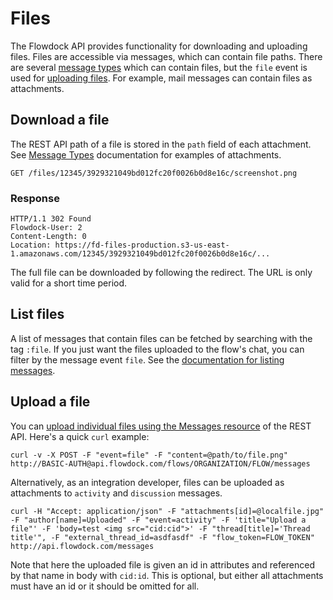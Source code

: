 # Files

The Flowdock API provides functionality for downloading and uploading files. Files are accessible via messages, which can contain file paths. There are several [message types](message-types) which can contain files, but the `file` event is used for [uploading files](messages#/send/files). For example, mail messages can contain files as attachments.

## Download a file

The REST API path of a file is stored in the `path` field of each attachment. See [Message Types](message-types) documentation for examples of attachments.

```
GET /files/12345/3929321049bd012fc20f0026b0d8e16c/screenshot.png
```

### Response
```
HTTP/1.1 302 Found
Flowdock-User: 2
Content-Length: 0
Location: https://fd-files-production.s3-us-east-1.amazonaws.com/12345/3929321049bd012fc20f0026b0d8e16c/...
```

The full file can be downloaded by following the redirect. The URL is only valid for a short time period.

## List files

A list of messages that contain files can be fetched by searching with the tag `:file`. If you just want the files uploaded to the flow's chat, you can filter by the message event `file`. See the [documentation for listing messages](messages#/list).

## Upload a file

You can [upload individual files using the Messages resource](messages#/send/files) of the REST API. Here's a quick `curl` example:

    curl -v -X POST -F "event=file" -F "content=@path/to/file.png" http://BASIC-AUTH@api.flowdock.com/flows/ORGANIZATION/FLOW/messages

Alternatively, as an integration developer, files can be uploaded as attachments to `activity` and `discussion` messages.

    curl -H "Accept: application/json" -F "attachments[id]=@localfile.jpg" -F "author[name]=Uploaded" -F "event=activity" -F 'title="Upload a file"' -F 'body=test <img src="cid:cid">' -F "thread[title]='Thread title'", -F "external_thread_id=asdfasdf" -F "flow_token=FLOW_TOKEN" http://api.flowdock.com/messages

Note that here the uploaded file is given an id in attributes and referenced by that name in body with `cid:id`. This is optional, but either all attachments must have an id or it should be omitted for all.
